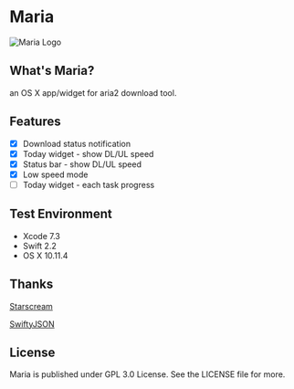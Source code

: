 # Maria

![Maria Logo](http://windisco.qiniudn.com/MariaBanner.png)

## What's Maria?

an OS X app/widget for aria2 download tool.

## Features

* [x] Download status notification
* [x] Today widget - show DL/UL speed
* [x] Status bar - show DL/UL speed
* [x] Low speed mode
* [ ] Today widget - each task progress

## Test Environment

* Xcode 7.3
* Swift 2.2
* OS X 10.11.4

## Thanks

[Starscream](https://github.com/daltoniam/Starscream)

[SwiftyJSON](https://github.com/SwiftyJSON/SwiftyJSON)

## License

Maria is published under GPL 3.0 License. See the LICENSE file for more.
